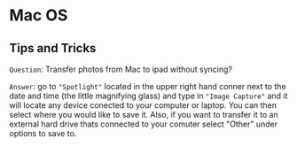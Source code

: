# Mac OS

## Tips and Tricks

`Question`: Transfer photos from Mac to ipad without syncing?

`Answer`: go to `"Spotlight"` located in the upper right hand conner 
next to the date and time (the little magnifying glass) and type in 
`"Image Capture"` and it will locate any device conected to your computer 
or laptop. You can then select where you would like to save it. Also, 
if you want to transfer it to an external hard drive thats connected to 
your comuter select "Other" under options to save to.